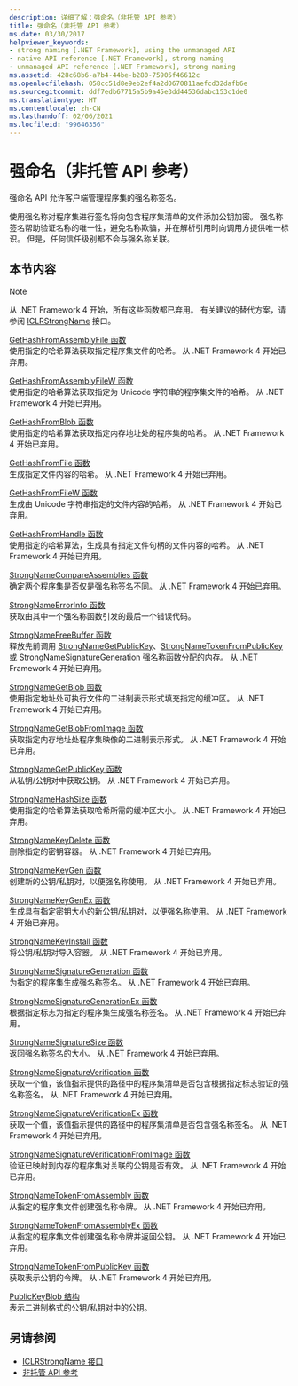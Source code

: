 ```yaml
---
description: 详细了解：强命名（非托管 API 参考）
title: 强命名（非托管 API 参考）
ms.date: 03/30/2017
helpviewer_keywords:
- strong naming [.NET Framework], using the unmanaged API
- native API reference [.NET Framework], strong naming
- unmanaged API reference [.NET Framework], strong naming
ms.assetid: 428c68b6-a7b4-44be-b280-75905f46612c
ms.openlocfilehash: 058cc51d8e9eb2ef4a2d0670811aefcd32dafb6e
ms.sourcegitcommit: ddf7edb67715a5b9a45e3dd44536dabc153c1de0
ms.translationtype: HT
ms.contentlocale: zh-CN
ms.lasthandoff: 02/06/2021
ms.locfileid: "99646356"
---
```

# <a name="strong-naming-unmanaged-api-reference"></a>强命名（非托管 API 参考）

强命名 API 允许客户端管理程序集的强名称签名。  
  
 使用强名称对程序集进行签名将向包含程序集清单的文件添加公钥加密。 强名称签名帮助验证名称的唯一性，避免名称欺骗，并在解析引用时向调用方提供唯一标识。 但是，任何信任级别都不会与强名称关联。  
  
## <a name="in-this-section"></a>本节内容  
  
> [!NOTE]
> 从 .NET Framework 4 开始，所有这些函数都已弃用。 有关建议的替代方案，请参阅 [ICLRStrongName](../hosting/iclrstrongname-interface.md) 接口。  
  
 [GetHashFromAssemblyFile 函数](gethashfromassemblyfile-function.md)  
 使用指定的哈希算法获取指定程序集文件的哈希。 从 .NET Framework 4 开始已弃用。  
  
 [GetHashFromAssemblyFileW 函数](gethashfromassemblyfilew-function.md)  
 使用指定的哈希算法获取指定为 Unicode 字符串的程序集文件的哈希。 从 .NET Framework 4 开始已弃用。  
  
 [GetHashFromBlob 函数](gethashfromblob-function.md)  
 使用指定的哈希算法获取指定内存地址处的程序集的哈希。 从 .NET Framework 4 开始已弃用。  
  
 [GetHashFromFile 函数](gethashfromfile-function.md)  
 生成指定文件内容的哈希。  从 .NET Framework 4 开始已弃用。  
  
 [GetHashFromFileW 函数](gethashfromfilew-function.md)  
 生成由 Unicode 字符串指定的文件内容的哈希。 从 .NET Framework 4 开始已弃用。  
  
 [GetHashFromHandle 函数](gethashfromhandle-function.md)  
 使用指定的哈希算法，生成具有指定文件句柄的文件内容的哈希。  从 .NET Framework 4 开始已弃用。  
  
 [StrongNameCompareAssemblies 函数](strongnamecompareassemblies-function.md)  
 确定两个程序集是否仅是强名称签名不同。 从 .NET Framework 4 开始已弃用。  
  
 [StrongNameErrorInfo 函数](strongnameerrorinfo-function.md)  
 获取由其中一个强名称函数引发的最后一个错误代码。  
  
 [StrongNameFreeBuffer 函数](strongnamefreebuffer-function.md)  
 释放先前调用 [StrongNameGetPublicKey](strongnamegetpublickey-function.md)、[StrongNameTokenFromPublicKey](strongnametokenfrompublickey-function.md) 或 [StrongNameSignatureGeneration](strongnamesignaturegeneration-function.md) 强名称函数分配的内存。   从 .NET Framework 4 开始已弃用。  
  
 [StrongNameGetBlob 函数](strongnamegetblob-function.md)  
 使用指定地址处可执行文件的二进制表示形式填充指定的缓冲区。 从 .NET Framework 4 开始已弃用。  
  
 [StrongNameGetBlobFromImage 函数](strongnamegetblobfromimage-function.md)  
 获取指定内存地址处程序集映像的二进制表示形式。 从 .NET Framework 4 开始已弃用。  
  
 [StrongNameGetPublicKey 函数](strongnamegetpublickey-function.md)  
 从私钥/公钥对中获取公钥。 从 .NET Framework 4 开始已弃用。  
  
 [StrongNameHashSize 函数](strongnamehashsize-function.md)  
 使用指定的哈希算法获取哈希所需的缓冲区大小。  从 .NET Framework 4 开始已弃用。  
  
 [StrongNameKeyDelete 函数](strongnamekeydelete-function.md)  
 删除指定的密钥容器。 从 .NET Framework 4 开始已弃用。  
  
 [StrongNameKeyGen 函数](strongnamekeygen-function.md)  
 创建新的公钥/私钥对，以便强名称使用。  从 .NET Framework 4 开始已弃用。  
  
 [StrongNameKeyGenEx 函数](strongnamekeygenex-function.md)  
 生成具有指定密钥大小的新公钥/私钥对，以便强名称使用。 从 .NET Framework 4 开始已弃用。  
  
 [StrongNameKeyInstall 函数](strongnamekeyinstall-function.md)  
 将公钥/私钥对导入容器。  从 .NET Framework 4 开始已弃用。  
  
 [StrongNameSignatureGeneration 函数](strongnamesignaturegeneration-function.md)  
 为指定的程序集生成强名称签名。   从 .NET Framework 4 开始已弃用。  
  
 [StrongNameSignatureGenerationEx 函数](strongnamesignaturegenerationex-function.md)  
 根据指定标志为指定的程序集生成强名称签名。    从 .NET Framework 4 开始已弃用。  
  
 [StrongNameSignatureSize 函数](strongnamesignaturesize-function.md)  
 返回强名称签名的大小。 从 .NET Framework 4 开始已弃用。  
  
 [StrongNameSignatureVerification 函数](strongnamesignatureverification-function.md)  
 获取一个值，该值指示提供的路径中的程序集清单是否包含根据指定标志验证的强名称签名。 从 .NET Framework 4 开始已弃用。  
  
 [StrongNameSignatureVerificationEx 函数](strongnamesignatureverificationex-function.md)  
 获取一个值，该值指示提供的路径中的程序集清单是否包含强名称签名。  从 .NET Framework 4 开始已弃用。  
  
 [StrongNameSignatureVerificationFromImage 函数](strongnamesignatureverificationfromimage-function.md)  
 验证已映射到内存的程序集对关联的公钥是否有效。 从 .NET Framework 4 开始已弃用。  
  
 [StrongNameTokenFromAssembly 函数](strongnametokenfromassembly-function.md)  
 从指定的程序集文件创建强名称令牌。  从 .NET Framework 4 开始已弃用。  
  
 [StrongNameTokenFromAssemblyEx 函数](strongnametokenfromassemblyex-function.md)  
 从指定的程序集文件创建强名称令牌并返回公钥。 从 .NET Framework 4 开始已弃用。  
  
 [StrongNameTokenFromPublicKey 函数](strongnametokenfrompublickey-function.md)  
 获取表示公钥的令牌。 从 .NET Framework 4 开始已弃用。  
  
 [PublicKeyBlob 结构](publickeyblob-structure.md)  
 表示二进制格式的公钥/私钥对中的公钥。  
  
## <a name="see-also"></a>另请参阅

- [ICLRStrongName 接口](../hosting/iclrstrongname-interface.md)
- [非托管 API 参考](../index.md)
